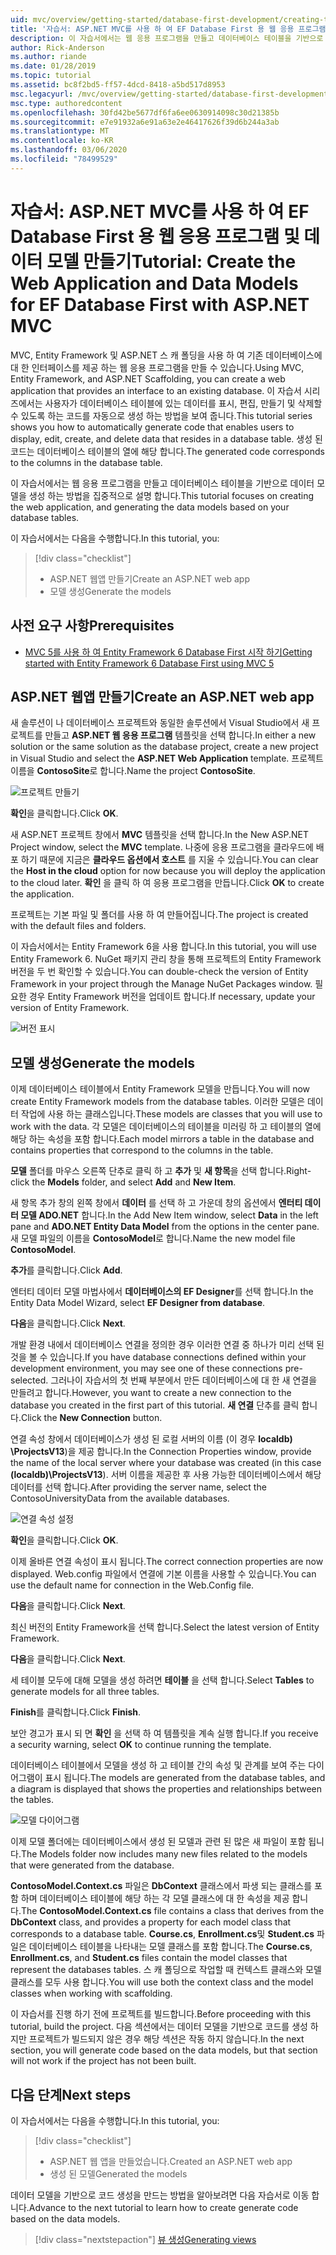 ```yaml
---
uid: mvc/overview/getting-started/database-first-development/creating-the-web-application
title: '자습서: ASP.NET MVC를 사용 하 여 EF Database First 용 웹 응용 프로그램 및 데이터 모델 만들기'
description: 이 자습서에서는 웹 응용 프로그램을 만들고 데이터베이스 테이블을 기반으로 데이터 모델을 생성 하는 방법을 집중적으로 설명 합니다.
author: Rick-Anderson
ms.author: riande
ms.date: 01/28/2019
ms.topic: tutorial
ms.assetid: bc8f2bd5-ff57-4dcd-8418-a5bd517d8953
msc.legacyurl: /mvc/overview/getting-started/database-first-development/creating-the-web-application
msc.type: authoredcontent
ms.openlocfilehash: 30fd42be5677df6fa6ee0630914098c30d21385b
ms.sourcegitcommit: e7e91932a6e91a63e2e46417626f39d6b244a3ab
ms.translationtype: MT
ms.contentlocale: ko-KR
ms.lasthandoff: 03/06/2020
ms.locfileid: "78499529"
---
```

# <a name="tutorial-create-the-web-application-and-data-models-for-ef-database-first-with-aspnet-mvc"></a><span data-ttu-id="497bf-103">자습서: ASP.NET MVC를 사용 하 여 EF Database First 용 웹 응용 프로그램 및 데이터 모델 만들기</span><span class="sxs-lookup"><span data-stu-id="497bf-103">Tutorial: Create the Web Application and Data Models for EF Database First with ASP.NET MVC</span></span>

 <span data-ttu-id="497bf-104">MVC, Entity Framework 및 ASP.NET 스 캐 폴딩을 사용 하 여 기존 데이터베이스에 대 한 인터페이스를 제공 하는 웹 응용 프로그램을 만들 수 있습니다.</span><span class="sxs-lookup"><span data-stu-id="497bf-104">Using MVC, Entity Framework, and ASP.NET Scaffolding, you can create a web application that provides an interface to an existing database.</span></span> <span data-ttu-id="497bf-105">이 자습서 시리즈에서는 사용자가 데이터베이스 테이블에 있는 데이터를 표시, 편집, 만들기 및 삭제할 수 있도록 하는 코드를 자동으로 생성 하는 방법을 보여 줍니다.</span><span class="sxs-lookup"><span data-stu-id="497bf-105">This tutorial series shows you how to automatically generate code that enables users to display, edit, create, and delete data that resides in a database table.</span></span> <span data-ttu-id="497bf-106">생성 된 코드는 데이터베이스 테이블의 열에 해당 합니다.</span><span class="sxs-lookup"><span data-stu-id="497bf-106">The generated code corresponds to the columns in the database table.</span></span>

<span data-ttu-id="497bf-107">이 자습서에서는 웹 응용 프로그램을 만들고 데이터베이스 테이블을 기반으로 데이터 모델을 생성 하는 방법을 집중적으로 설명 합니다.</span><span class="sxs-lookup"><span data-stu-id="497bf-107">This tutorial focuses on creating the web application, and generating the data models based on your database tables.</span></span>

<span data-ttu-id="497bf-108">이 자습서에서는 다음을 수행합니다.</span><span class="sxs-lookup"><span data-stu-id="497bf-108">In this tutorial, you:</span></span>

> [!div class="checklist"]
> * <span data-ttu-id="497bf-109">ASP.NET 웹앱 만들기</span><span class="sxs-lookup"><span data-stu-id="497bf-109">Create an ASP.NET web app</span></span>
> * <span data-ttu-id="497bf-110">모델 생성</span><span class="sxs-lookup"><span data-stu-id="497bf-110">Generate the models</span></span>

## <a name="prerequisites"></a><span data-ttu-id="497bf-111">사전 요구 사항</span><span class="sxs-lookup"><span data-stu-id="497bf-111">Prerequisites</span></span>

* [<span data-ttu-id="497bf-112">MVC 5를 사용 하 여 Entity Framework 6 Database First 시작 하기</span><span class="sxs-lookup"><span data-stu-id="497bf-112">Getting started with Entity Framework 6 Database First using MVC 5</span></span>](setting-up-database.md)

## <a name="create-an-aspnet-web-app"></a><span data-ttu-id="497bf-113">ASP.NET 웹앱 만들기</span><span class="sxs-lookup"><span data-stu-id="497bf-113">Create an ASP.NET web app</span></span>

<span data-ttu-id="497bf-114">새 솔루션이 나 데이터베이스 프로젝트와 동일한 솔루션에서 Visual Studio에서 새 프로젝트를 만들고 **ASP.NET 웹 응용 프로그램** 템플릿을 선택 합니다.</span><span class="sxs-lookup"><span data-stu-id="497bf-114">In either a new solution or the same solution as the database project, create a new project in Visual Studio and select the **ASP.NET Web Application** template.</span></span> <span data-ttu-id="497bf-115">프로젝트 이름을 **ContosoSite**로 합니다.</span><span class="sxs-lookup"><span data-stu-id="497bf-115">Name the project **ContosoSite**.</span></span>

![프로젝트 만들기](creating-the-web-application/_static/image1.png)

<span data-ttu-id="497bf-117">**확인**을 클릭합니다.</span><span class="sxs-lookup"><span data-stu-id="497bf-117">Click **OK**.</span></span>

<span data-ttu-id="497bf-118">새 ASP.NET 프로젝트 창에서 **MVC** 템플릿을 선택 합니다.</span><span class="sxs-lookup"><span data-stu-id="497bf-118">In the New ASP.NET Project window, select the **MVC** template.</span></span> <span data-ttu-id="497bf-119">나중에 응용 프로그램을 클라우드에 배포 하기 때문에 지금은 **클라우드 옵션에서 호스트** 를 지울 수 있습니다.</span><span class="sxs-lookup"><span data-stu-id="497bf-119">You can clear the **Host in the cloud** option for now because you will deploy the application to the cloud later.</span></span> <span data-ttu-id="497bf-120">**확인** 을 클릭 하 여 응용 프로그램을 만듭니다.</span><span class="sxs-lookup"><span data-stu-id="497bf-120">Click **OK** to create the application.</span></span>

<span data-ttu-id="497bf-121">프로젝트는 기본 파일 및 폴더를 사용 하 여 만들어집니다.</span><span class="sxs-lookup"><span data-stu-id="497bf-121">The project is created with the default files and folders.</span></span>

<span data-ttu-id="497bf-122">이 자습서에서는 Entity Framework 6을 사용 합니다.</span><span class="sxs-lookup"><span data-stu-id="497bf-122">In this tutorial, you will use Entity Framework 6.</span></span> <span data-ttu-id="497bf-123">NuGet 패키지 관리 창을 통해 프로젝트의 Entity Framework 버전을 두 번 확인할 수 있습니다.</span><span class="sxs-lookup"><span data-stu-id="497bf-123">You can double-check the version of Entity Framework in your project through the Manage NuGet Packages window.</span></span> <span data-ttu-id="497bf-124">필요한 경우 Entity Framework 버전을 업데이트 합니다.</span><span class="sxs-lookup"><span data-stu-id="497bf-124">If necessary, update your version of Entity Framework.</span></span>

![버전 표시](creating-the-web-application/_static/image3.png)

## <a name="generate-the-models"></a><span data-ttu-id="497bf-126">모델 생성</span><span class="sxs-lookup"><span data-stu-id="497bf-126">Generate the models</span></span>

<span data-ttu-id="497bf-127">이제 데이터베이스 테이블에서 Entity Framework 모델을 만듭니다.</span><span class="sxs-lookup"><span data-stu-id="497bf-127">You will now create Entity Framework models from the database tables.</span></span> <span data-ttu-id="497bf-128">이러한 모델은 데이터 작업에 사용 하는 클래스입니다.</span><span class="sxs-lookup"><span data-stu-id="497bf-128">These models are classes that you will use to work with the data.</span></span> <span data-ttu-id="497bf-129">각 모델은 데이터베이스의 테이블을 미러링 하 고 테이블의 열에 해당 하는 속성을 포함 합니다.</span><span class="sxs-lookup"><span data-stu-id="497bf-129">Each model mirrors a table in the database and contains properties that correspond to the columns in the table.</span></span>

<span data-ttu-id="497bf-130">**모델** 폴더를 마우스 오른쪽 단추로 클릭 하 고 **추가** 및 **새 항목**을 선택 합니다.</span><span class="sxs-lookup"><span data-stu-id="497bf-130">Right-click the **Models** folder, and select **Add** and **New Item**.</span></span>

<span data-ttu-id="497bf-131">새 항목 추가 창의 왼쪽 창에서 **데이터** 를 선택 하 고 가운데 창의 옵션에서 **엔터티 데이터 모델 ADO.NET** 합니다.</span><span class="sxs-lookup"><span data-stu-id="497bf-131">In the Add New Item window, select **Data** in the left pane and **ADO.NET Entity Data Model** from the options in the center pane.</span></span> <span data-ttu-id="497bf-132">새 모델 파일의 이름을 **ContosoModel**로 합니다.</span><span class="sxs-lookup"><span data-stu-id="497bf-132">Name the new model file **ContosoModel**.</span></span>

<span data-ttu-id="497bf-133">**추가**를 클릭합니다.</span><span class="sxs-lookup"><span data-stu-id="497bf-133">Click **Add**.</span></span>

<span data-ttu-id="497bf-134">엔터티 데이터 모델 마법사에서 **데이터베이스의 EF Designer**를 선택 합니다.</span><span class="sxs-lookup"><span data-stu-id="497bf-134">In the Entity Data Model Wizard, select **EF Designer from database**.</span></span>

<span data-ttu-id="497bf-135">**다음**을 클릭합니다.</span><span class="sxs-lookup"><span data-stu-id="497bf-135">Click **Next**.</span></span>

<span data-ttu-id="497bf-136">개발 환경 내에서 데이터베이스 연결을 정의한 경우 이러한 연결 중 하나가 미리 선택 된 것을 볼 수 있습니다.</span><span class="sxs-lookup"><span data-stu-id="497bf-136">If you have database connections defined within your development environment, you may see one of these connections pre-selected.</span></span> <span data-ttu-id="497bf-137">그러나이 자습서의 첫 번째 부분에서 만든 데이터베이스에 대 한 새 연결을 만들려고 합니다.</span><span class="sxs-lookup"><span data-stu-id="497bf-137">However, you want to create a new connection to the database you created in the first part of this tutorial.</span></span> <span data-ttu-id="497bf-138">**새 연결** 단추를 클릭 합니다.</span><span class="sxs-lookup"><span data-stu-id="497bf-138">Click the **New Connection** button.</span></span>

<span data-ttu-id="497bf-139">연결 속성 창에서 데이터베이스가 생성 된 로컬 서버의 이름 (이 경우 **localdb) \ProjectsV13**)을 제공 합니다.</span><span class="sxs-lookup"><span data-stu-id="497bf-139">In the Connection Properties window, provide the name of the local server where your database was created (in this case **(localdb)\ProjectsV13**).</span></span> <span data-ttu-id="497bf-140">서버 이름을 제공한 후 사용 가능한 데이터베이스에서 해당 데이터를 선택 합니다.</span><span class="sxs-lookup"><span data-stu-id="497bf-140">After providing the server name, select the ContosoUniversityData from the available databases.</span></span>

![연결 속성 설정](creating-the-web-application/_static/image8.png)

<span data-ttu-id="497bf-142">**확인**을 클릭합니다.</span><span class="sxs-lookup"><span data-stu-id="497bf-142">Click **OK**.</span></span>

<span data-ttu-id="497bf-143">이제 올바른 연결 속성이 표시 됩니다.</span><span class="sxs-lookup"><span data-stu-id="497bf-143">The correct connection properties are now displayed.</span></span> <span data-ttu-id="497bf-144">Web.config 파일에서 연결에 기본 이름을 사용할 수 있습니다.</span><span class="sxs-lookup"><span data-stu-id="497bf-144">You can use the default name for connection in the Web.Config file.</span></span>

<span data-ttu-id="497bf-145">**다음**을 클릭합니다.</span><span class="sxs-lookup"><span data-stu-id="497bf-145">Click **Next**.</span></span>

<span data-ttu-id="497bf-146">최신 버전의 Entity Framework을 선택 합니다.</span><span class="sxs-lookup"><span data-stu-id="497bf-146">Select the latest version of Entity Framework.</span></span>

<span data-ttu-id="497bf-147">**다음**을 클릭합니다.</span><span class="sxs-lookup"><span data-stu-id="497bf-147">Click **Next**.</span></span>

<span data-ttu-id="497bf-148">세 테이블 모두에 대해 모델을 생성 하려면 **테이블** 을 선택 합니다.</span><span class="sxs-lookup"><span data-stu-id="497bf-148">Select **Tables** to generate models for all three tables.</span></span>

<span data-ttu-id="497bf-149">**Finish**를 클릭합니다.</span><span class="sxs-lookup"><span data-stu-id="497bf-149">Click **Finish**.</span></span>

<span data-ttu-id="497bf-150">보안 경고가 표시 되 면 **확인** 을 선택 하 여 템플릿을 계속 실행 합니다.</span><span class="sxs-lookup"><span data-stu-id="497bf-150">If you receive a security warning, select **OK** to continue running the template.</span></span>

<span data-ttu-id="497bf-151">데이터베이스 테이블에서 모델을 생성 하 고 테이블 간의 속성 및 관계를 보여 주는 다이어그램이 표시 됩니다.</span><span class="sxs-lookup"><span data-stu-id="497bf-151">The models are generated from the database tables, and a diagram is displayed that shows the properties and relationships between the tables.</span></span>

![모델 다이어그램](creating-the-web-application/_static/image11.png)

<span data-ttu-id="497bf-153">이제 모델 폴더에는 데이터베이스에서 생성 된 모델과 관련 된 많은 새 파일이 포함 됩니다.</span><span class="sxs-lookup"><span data-stu-id="497bf-153">The Models folder now includes many new files related to the models that were generated from the database.</span></span>

<span data-ttu-id="497bf-154">**ContosoModel.Context.cs** 파일은 **DbContext** 클래스에서 파생 되는 클래스를 포함 하며 데이터베이스 테이블에 해당 하는 각 모델 클래스에 대 한 속성을 제공 합니다.</span><span class="sxs-lookup"><span data-stu-id="497bf-154">The **ContosoModel.Context.cs** file contains a class that derives from the **DbContext** class, and provides a property for each model class that corresponds to a database table.</span></span> <span data-ttu-id="497bf-155">**Course.cs**, **Enrollment.cs**및 **Student.cs** 파일은 데이터베이스 테이블을 나타내는 모델 클래스를 포함 합니다.</span><span class="sxs-lookup"><span data-stu-id="497bf-155">The **Course.cs**, **Enrollment.cs**, and **Student.cs** files contain the model classes that represent the databases tables.</span></span> <span data-ttu-id="497bf-156">스 캐 폴딩으로 작업할 때 컨텍스트 클래스와 모델 클래스를 모두 사용 합니다.</span><span class="sxs-lookup"><span data-stu-id="497bf-156">You will use both the context class and the model classes when working with scaffolding.</span></span>

<span data-ttu-id="497bf-157">이 자습서를 진행 하기 전에 프로젝트를 빌드합니다.</span><span class="sxs-lookup"><span data-stu-id="497bf-157">Before proceeding with this tutorial, build the project.</span></span> <span data-ttu-id="497bf-158">다음 섹션에서는 데이터 모델을 기반으로 코드를 생성 하지만 프로젝트가 빌드되지 않은 경우 해당 섹션은 작동 하지 않습니다.</span><span class="sxs-lookup"><span data-stu-id="497bf-158">In the next section, you will generate code based on the data models, but that section will not work if the project has not been built.</span></span>

## <a name="next-steps"></a><span data-ttu-id="497bf-159">다음 단계</span><span class="sxs-lookup"><span data-stu-id="497bf-159">Next steps</span></span>

<span data-ttu-id="497bf-160">이 자습서에서는 다음을 수행합니다.</span><span class="sxs-lookup"><span data-stu-id="497bf-160">In this tutorial, you:</span></span>

> [!div class="checklist"]
> * <span data-ttu-id="497bf-161">ASP.NET 웹 앱을 만들었습니다.</span><span class="sxs-lookup"><span data-stu-id="497bf-161">Created an ASP.NET web app</span></span>
> * <span data-ttu-id="497bf-162">생성 된 모델</span><span class="sxs-lookup"><span data-stu-id="497bf-162">Generated the models</span></span>

<span data-ttu-id="497bf-163">데이터 모델을 기반으로 코드 생성을 만드는 방법을 알아보려면 다음 자습서로 이동 합니다.</span><span class="sxs-lookup"><span data-stu-id="497bf-163">Advance to the next tutorial to learn how to create generate code based on the data models.</span></span>
> [!div class="nextstepaction"]
> [<span data-ttu-id="497bf-164">뷰 생성</span><span class="sxs-lookup"><span data-stu-id="497bf-164">Generating views</span></span>](generating-views.md)
